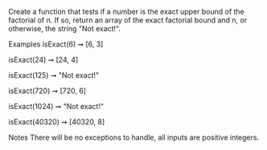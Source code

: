 Create a function that tests if a number is the exact upper bound of the factorial of n. If so, return an array of the exact factorial bound and n, or otherwise, the string "Not exact!".

Examples
isExact(6) ➞ [6, 3]

isExact(24) ➞ [24, 4]

isExact(125) ➞ "Not exact!"

isExact(720) ➞ [720, 6]

isExact(1024) ➞ "Not exact!"

isExact(40320) ➞ [40320, 8]

Notes
There will be no exceptions to handle, all inputs are positive integers.